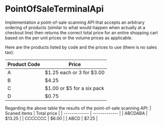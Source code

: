 # PointOfSaleTerminalApi
Implementation a point-of-sale scanning API that accepts an arbitrary ordering of products (similar to what would happen when actually at a checkout line) 
then returns the correct total price for an entire shopping cart based on the per unit prices or the volume prices as applicable.

Here are the products listed by code and the prices to use (there is no sales tax):

| Product Code  | Price |
| ------------- | ------------- |
| A  | $1.25 each or 3 for $3.00  |
| B  | $4.25  |
| C  | $1.00 or $5 for a six pack  |
| D  | $0.75  |

Regarding the above table the results of the point-of-sale scanning API:
| Scaned items  | Total price |
| ------------- | ------------- |
| ABCDABA  | $13.25  |
| CCCCCCC  | $6.00  |
| ABCD  | $7.25  |
